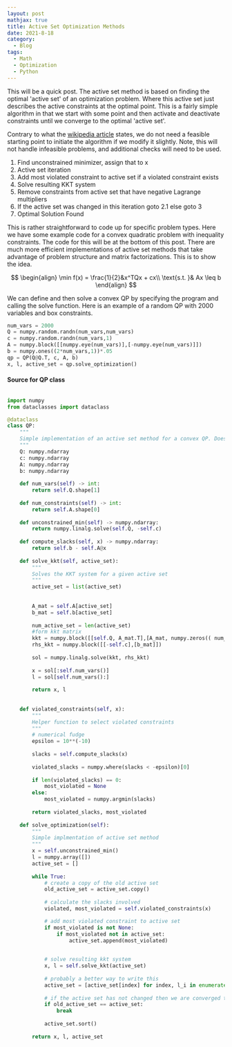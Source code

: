 ```yaml
---
layout: post
mathjax: true
title: Active Set Optimization Methods
date: 2021-8-18
category:
  - Blog
tags:
  - Math
  - Optimization
  - Python
---
```


This will be a quick post. The active set method is based on finding the optimal 'active set' of an optimization problem. Where this active set just describes the active constraints at the optimal point. This is a fairly simple algorithm in that we start with some point and then activate and deactivate constraints until we converge to the optimal 'active set'.

Contrary to what the [wikipedia article](https://en.wikipedia.org/wiki/Active-set_method) states, we do not need a feasible starting point to initiate the algorithm if we modify it slightly. Note, this will not handle infeasible problems, and additional checks will need to be used.

1. Find unconstrained minimizer, assign that to x
2. Active set iteration
  1. Add most violated constraint to active set if a violated constraint exists
  2. Solve resulting KKT system
  3. Remove constraints from active set that have negative Lagrange multipliers
  4. If the active set was changed in this iteration goto 2.1 else goto 3
3. Optimal Solution Found

This is rather straightforward to code up for specific problem types. Here we have some example code for a convex quadratic problem with inequality constraints. The code for this will be at the bottom of this post. There are much more efficient implementations of active set methods that take advantage of problem structure and matrix factorizations. This is to show the idea. 

$$
\begin{align}
\min f(x) = \frac{1}{2}&x^TQx + cx\\
\text{s.t. }& Ax \leq b
\end{align}
$$


We can define and then solve a convex QP by specifying the program and calling the solve function. Here is an example of a random QP with 2000 variables and box constraints.

```python
num_vars = 2000
Q = numpy.random.randn(num_vars,num_vars)
c = numpy.random.randn(num_vars,1)
A = numpy.block([[numpy.eye(num_vars)],[-numpy.eye(num_vars)]])
b = numpy.ones((2*num_vars,1))*.05
qp = QP(Q@Q.T, c, A, b)
x, l, active_set = qp.solve_optimization()
```

#### Source for QP class

```python

import numpy
from dataclasses import dataclass

@dataclass
class QP:
    """
    Simple implementation of an active set method for a convex QP. Does not handle infeasible problems
    """
    Q: numpy.ndarray
    c: numpy.ndarray
    A: numpy.ndarray
    b: numpy.ndarray
        
    def num_vars(self) -> int:
        return self.Q.shape[1]
    
    def num_constraints(self) -> int:
        return self.A.shape[0]
    
    def unconstrained_min(self) -> numpy.ndarray:
        return numpy.linalg.solve(self.Q, -self.c)
    
    def compute_slacks(self, x) -> numpy.ndarray:
        return self.b - self.A@x
    
    def solve_kkt(self, active_set):
        """
        Solves the KKT system for a given active set
        """
        active_set = list(active_set)
        
        
        A_mat = self.A[active_set]
        b_mat = self.b[active_set]
        
        num_active_set = len(active_set)
        #form kkt matrix
        kkt = numpy.block([[self.Q, A_mat.T],[A_mat, numpy.zeros(( num_active_set, num_active_set))]]) 
        rhs_kkt = numpy.block([[-self.c],[b_mat]])
        
        sol = numpy.linalg.solve(kkt, rhs_kkt)
        
        x = sol[:self.num_vars()]
        l = sol[self.num_vars():]
        
        return x, l
    
    
    def violated_constraints(self, x):
        """
        Helper function to select violated constraints
        """
        # numerical fudge
        epsilon = 10**(-10)
        
        slacks = self.compute_slacks(x)
        
        violated_slacks = numpy.where(slacks < -epsilon)[0]
    
        if len(violated_slacks) == 0:
            most_violated = None
        else:
            most_violated = numpy.argmin(slacks)
        
        return violated_slacks, most_violated
    
    def solve_optimization(self):
        """
        Simple implmentation of active set method
        """
        x = self.unconstrained_min()
        l = numpy.array([])
        active_set = []
        
        while True:    
            # create a copy of the old active set
            old_active_set = active_set.copy()
            
            # calculate the slacks involved
            violated, most_violated = self.violated_constraints(x)

            # add most violated constraint to active set
            if most_violated is not None:
                if most_violated not in active_set:
                    active_set.append(most_violated)
            

            # solve resulting kkt system
            x, l = self.solve_kkt(active_set)
            
            # probably a better way to write this
            active_set = [active_set[index] for index, l_i in enumerate(l) if l_i > 0]
            
            # if the active set has not changed then we are converged to an optimal point
            if old_active_set == active_set:
                break
            
            active_set.sort()
            
        return x, l, active_set

```


